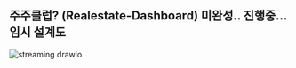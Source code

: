 ## 주주클럽? (Realestate-Dashboard) 미완성.. 진행중... 임시 설계도

![streaming drawio](https://github.com/PropertyCoinDashboard/.github/assets/52487610/b71a45c8-bd9e-4ddc-9500-855dc5a43802)
